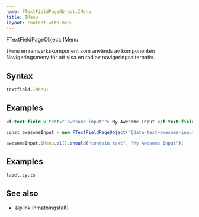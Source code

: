 ```yaml
---
name: FTextFieldPageObject:IMenu
title: IMenu
layout: content-with-menu
---
```


FTextFieldPageObject: IMenu

`IMenu` en ramverkskomponent som används av komponenten Navigeringsmeny för att visa en rad av navigeringsalternativ.

## Syntax

```ts
textfield.IMenu;
```

## Examples

```html static
<f-text-field v-test="'awesome-input'"> My Awesome Input </f-text-field>
```

```ts
const awesomeInput = new FTextFieldPageObject("[data-test=awesome-input]");

awesomeInput.IMenu.el().should("contain.text", "My Awesome Input");
```

## Examples

```import
label.cy.ts
```

## See also

-   {@link inmatningsfalt}
